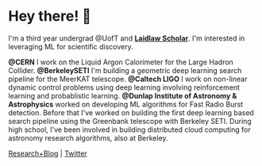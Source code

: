 # Hey there! 👋

I'm a third year undergrad @UofT and **[Laidlaw Scholar](https://laidlawscholars.network/users/peter-ma)**. I'm interested in leveraging ML for scientific discovery. 

**@CERN** I work on the Liquid Argon Calorimeter for the Large Hadron Collider. **@BerkeleySETI** I'm building a geometric deep learning search pipeline for the MeerKAT telescope. **@Caltech LIGO** I work on non-linear dynamic control problems using deep learning involving reinforcement learning and probablistic learning. **@Dunlap Institute of Astronomy & Astrophysics** worked on developing ML algorithms for Fast Radio Burst detection. Before that I've worked on building the first deep learning based search pipeline using the Greenbank telescope with Berkeley SETI. During high school, I've been involved in building distributed cloud computing for astronomy research algorithms, also at Berkeley. 

[Research+Blog](https://peterma.ca/) | [Twitter](https://twitter.com/peterma02)

